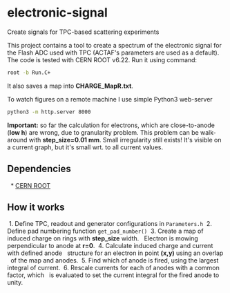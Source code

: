 # electronic-signal

Create signals for TPC-based scattering experiments

This project contains a tool to create a spectrum of the electronic signal for the
Flash ADC used with TPC (ACTAF's parameters are used as a default).
The code is tested with CERN ROOT v6.22. Run it using command:
```bash
root -b Run.C+
```

It also saves a map into **CHARGE_MapR.txt**.

To watch figures on a remote machine I use simple Python3 web-server
```bash
python3 -m http.server 8000
```

**Important:** so far the calculation for electrons, which are close-to-anode
(**low h**) are wrong, due to granularity problem. This problem can be
walk-around with **step_size=0.01 mm**. Small irregularity still exists!
It's visible on a current graph, but it's small wrt. to all current values.


## Dependencies

  * [CERN ROOT](https://root.cern.ch/)

## How it works
 1. Define TPC, readout and generator configurations in `Parameters.h`
 2. Define pad numbering function `get_pad_number()`
 3. Create a map of induced charge on rings with **step_size** width.
  Electron is mowing perpendicular to anode at **r=0**.
 4. Calculate induced charge and current with defined anode
  structure for an electron in point **(x,y)** using an overlap
  of the map and anodes.
 5. Find which of anode is fired, using the largest integral of current.
 6. Rescale currents for each of anodes with a common factor, which
  is evaluated to set the current integral for the fired anode to unity.
